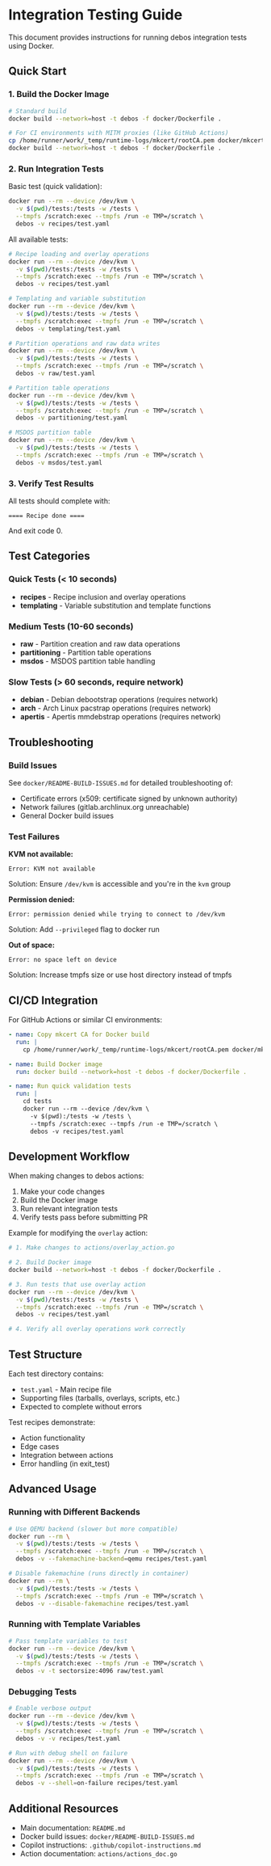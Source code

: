 # Integration Testing Guide

This document provides instructions for running debos integration tests using Docker.

## Quick Start

### 1. Build the Docker Image

```bash
# Standard build
docker build --network=host -t debos -f docker/Dockerfile .

# For CI environments with MITM proxies (like GitHub Actions)
cp /home/runner/work/_temp/runtime-logs/mkcert/rootCA.pem docker/mkcert-ca.crt 2>/dev/null || true
docker build --network=host -t debos -f docker/Dockerfile .
```

### 2. Run Integration Tests

Basic test (quick validation):
```bash
docker run --rm --device /dev/kvm \
  -v $(pwd)/tests:/tests -w /tests \
  --tmpfs /scratch:exec --tmpfs /run -e TMP=/scratch \
  debos -v recipes/test.yaml
```

All available tests:
```bash
# Recipe loading and overlay operations
docker run --rm --device /dev/kvm \
  -v $(pwd)/tests:/tests -w /tests \
  --tmpfs /scratch:exec --tmpfs /run -e TMP=/scratch \
  debos -v recipes/test.yaml

# Templating and variable substitution
docker run --rm --device /dev/kvm \
  -v $(pwd)/tests:/tests -w /tests \
  --tmpfs /scratch:exec --tmpfs /run -e TMP=/scratch \
  debos -v templating/test.yaml

# Partition operations and raw data writes
docker run --rm --device /dev/kvm \
  -v $(pwd)/tests:/tests -w /tests \
  --tmpfs /scratch:exec --tmpfs /run -e TMP=/scratch \
  debos -v raw/test.yaml

# Partition table operations
docker run --rm --device /dev/kvm \
  -v $(pwd)/tests:/tests -w /tests \
  --tmpfs /scratch:exec --tmpfs /run -e TMP=/scratch \
  debos -v partitioning/test.yaml

# MSDOS partition table
docker run --rm --device /dev/kvm \
  -v $(pwd)/tests:/tests -w /tests \
  --tmpfs /scratch:exec --tmpfs /run -e TMP=/scratch \
  debos -v msdos/test.yaml
```

### 3. Verify Test Results

All tests should complete with:
```
==== Recipe done ====
```

And exit code 0.

## Test Categories

### Quick Tests (< 10 seconds)
- **recipes** - Recipe inclusion and overlay operations
- **templating** - Variable substitution and template functions

### Medium Tests (10-60 seconds)
- **raw** - Partition creation and raw data operations
- **partitioning** - Partition table operations
- **msdos** - MSDOS partition table handling

### Slow Tests (> 60 seconds, require network)
- **debian** - Debian debootstrap operations (requires network)
- **arch** - Arch Linux pacstrap operations (requires network)
- **apertis** - Apertis mmdebstrap operations (requires network)

## Troubleshooting

### Build Issues
See `docker/README-BUILD-ISSUES.md` for detailed troubleshooting of:
- Certificate errors (x509: certificate signed by unknown authority)
- Network failures (gitlab.archlinux.org unreachable)
- General Docker build issues

### Test Failures

**KVM not available:**
```
Error: KVM not available
```
Solution: Ensure `/dev/kvm` is accessible and you're in the `kvm` group

**Permission denied:**
```
Error: permission denied while trying to connect to /dev/kvm
```
Solution: Add `--privileged` flag to docker run

**Out of space:**
```
Error: no space left on device
```
Solution: Increase tmpfs size or use host directory instead of tmpfs

## CI/CD Integration

For GitHub Actions or similar CI environments:

```yaml
- name: Copy mkcert CA for Docker build
  run: |
    cp /home/runner/work/_temp/runtime-logs/mkcert/rootCA.pem docker/mkcert-ca.crt 2>/dev/null || true

- name: Build Docker image
  run: docker build --network=host -t debos -f docker/Dockerfile .

- name: Run quick validation tests
  run: |
    cd tests
    docker run --rm --device /dev/kvm \
      -v $(pwd):/tests -w /tests \
      --tmpfs /scratch:exec --tmpfs /run -e TMP=/scratch \
      debos -v recipes/test.yaml
```

## Development Workflow

When making changes to debos actions:

1. Make your code changes
2. Build the Docker image
3. Run relevant integration tests
4. Verify tests pass before submitting PR

Example for modifying the `overlay` action:
```bash
# 1. Make changes to actions/overlay_action.go

# 2. Build Docker image
docker build --network=host -t debos -f docker/Dockerfile .

# 3. Run tests that use overlay action
docker run --rm --device /dev/kvm \
  -v $(pwd)/tests:/tests -w /tests \
  --tmpfs /scratch:exec --tmpfs /run -e TMP=/scratch \
  debos -v recipes/test.yaml

# 4. Verify all overlay operations work correctly
```

## Test Structure

Each test directory contains:
- `test.yaml` - Main recipe file
- Supporting files (tarballs, overlays, scripts, etc.)
- Expected to complete without errors

Test recipes demonstrate:
- Action functionality
- Edge cases
- Integration between actions
- Error handling (in exit_test)

## Advanced Usage

### Running with Different Backends

```bash
# Use QEMU backend (slower but more compatible)
docker run --rm \
  -v $(pwd)/tests:/tests -w /tests \
  --tmpfs /scratch:exec --tmpfs /run -e TMP=/scratch \
  debos -v --fakemachine-backend=qemu recipes/test.yaml

# Disable fakemachine (runs directly in container)
docker run --rm \
  -v $(pwd)/tests:/tests -w /tests \
  --tmpfs /scratch:exec --tmpfs /run -e TMP=/scratch \
  debos -v --disable-fakemachine recipes/test.yaml
```

### Running with Template Variables

```bash
# Pass template variables to test
docker run --rm --device /dev/kvm \
  -v $(pwd)/tests:/tests -w /tests \
  --tmpfs /scratch:exec --tmpfs /run -e TMP=/scratch \
  debos -v -t sectorsize:4096 raw/test.yaml
```

### Debugging Tests

```bash
# Enable verbose output
docker run --rm --device /dev/kvm \
  -v $(pwd)/tests:/tests -w /tests \
  --tmpfs /scratch:exec --tmpfs /run -e TMP=/scratch \
  debos -v -v recipes/test.yaml

# Run with debug shell on failure
docker run --rm --device /dev/kvm \
  -v $(pwd)/tests:/tests -w /tests \
  --tmpfs /scratch:exec --tmpfs /run -e TMP=/scratch \
  debos -v --shell=on-failure recipes/test.yaml
```

## Additional Resources

- Main documentation: `README.md`
- Docker build issues: `docker/README-BUILD-ISSUES.md`
- Copilot instructions: `.github/copilot-instructions.md`
- Action documentation: `actions/actions_doc.go`
